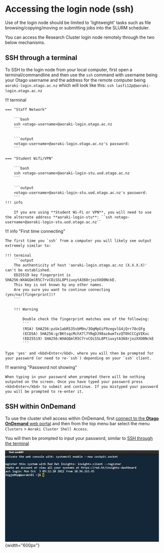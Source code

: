 # Accessing the login node (ssh)

Use of the login node should be limited to 'lightweight' tasks such as file browsing/copying/moving or submitting jobs into the SLURM scheduler.

You can access the Research Cluster login node remotely through the two below mechanisms.

## SSH through a terminal

To SSH to the login node from your local computer, first open a terminal/commandline and then use the `ssh` command with username being your Otago username and the address for the remote computer being `aoraki-login.otago.ac.nz` which will look like this: `ssh lasfi12p@aoraki-login.otago.ac.nz`

!!! terminal

    === "Staff Network"

        ```bash
        ssh <otago-username>@aoraki-login.otago.ac.nz
        ```

        ```output
        <otago-username>@aoraki-login.otago.ac.nz's password:
        ```

    === "Student Wifi/VPN"

        ```bash
        ssh <otago-username>@aoraki-login-stu.uod.otago.ac.nz
        ```

        ```output
        <otago-username>@aoraki-login-stu.uod.otago.ac.nz's password:
        ```
    !!! info

        If you are using **Student Wi-Fi or VPN**, you will need to use the alternate address **aoraki-login-stu**: ``ssh <otago-username>@aoraki-login-stu.uod.otago.ac.nz``


!!! info "First time connecting"

    The first time you `ssh` from a computer you will likely see output extremely similar to:
    
    !!! terminal
        ```output
        The authenticity of host 'aoraki-login.otago.ac.nz (X.X.X.X)' can't be established.
        ED25519 key fingerprint is SHA256:WXAGQmlR5C7rvCOiSSL8PtiuxytA368rjozXXO0NckE.
        This key is not known by any other names.
        Are you sure you want to continue connecting (yes/no/[fingerprint])?
        ```

        !!! Warning

            Double check the fingerprint matches one of the following:
            ```
            (RSA) SHA256:pzUx1abRS35sbM9n/3OqMpGiF9zegvlG4jQrr78cGFg
            (ECDSA) SHA256:g/BKtsqcMchX7l7YRqDJ98azAumTxzQT0hCCCgVIKxc
            (ED25519) SHA256:WXAGQmlR5C7rvCOiSSL8PtiuxytA368rjozXXO0NckE
            ```

    Type 'yes' and <kbd>Enter</kbd>, where you will then be prompted for your password (or need to re-`ssh`) depending on your `ssh` client.



!!! warning "Password not showing"

    When typing in your password when prompted there will be nothing outputed on the screen. Once you have typed your password press <kbd>Enter</kbd> to submit and continue. If you mistyped your password you will be prompted to re-enter it.

## SSH within OnDemand

To use the cluster shell access within OnDemand, first [connect to the **Otago OnDemand** web portal](/getting_started/access/ondemand_web#logging-in) and then from the top menu bar select the menu `Clusters` > `Aoraki Cluster Shell Access`.

You will then be prompted to input your password, similar to [SSH through the terminal](#ssh-through-a-terminal)

![Open OnDemand Shell](/assets/images/ood_shell.png){width="600px"}

<!-- TODO update screenshot -->